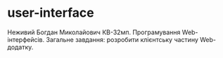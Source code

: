 # user-interface

Неживий Богдан Миколайович КВ-32мп.
Програмування Web-інтерфейсів.
Загальне завдання: розробити клієнтську частину Web-додатку.
